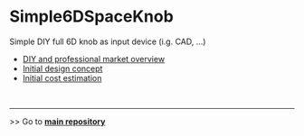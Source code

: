 # Simple6DSpaceKnob

Simple DIY full 6D knob as input device (i.g. CAD, ...)

- [DIY and professional market overview](market.md)
- [Initial design concept](concept.md)
- [Initial cost estimation](cost_breakdown.md)

<br><hr/> 
\>> Go to **[main repository](https://github.com/BastelBaus/Simple6DSpaceKnob)**
